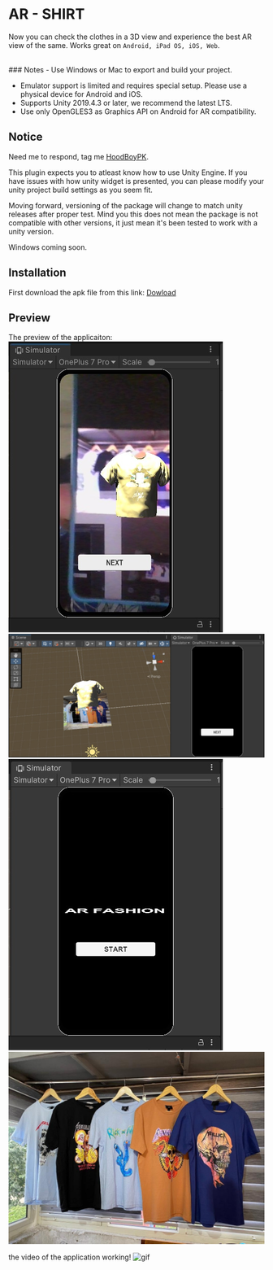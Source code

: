 # AR - SHIRT

Now you can check the clothes in a 3D view and experience the best AR view of the same. Works great on `Android, iPad OS, iOS, Web`.


<br />
### Notes
- Use Windows or Mac to export and build your project.  
  
- Emulator support is limited and requires special setup. Please use a physical device for Android and iOS.
- Supports Unity 2019.4.3 or later, we recommend the latest LTS.
- Use only OpenGLES3 as Graphics API on Android for AR compatibility.


## Notice
Need me to respond, tag me [HoodBoyPK](https://github.com/hoodboypk). 

This plugin expects you to atleast know how to use Unity Engine. If you have issues with how unity widget is presented, you can please modify your unity project build settings as you seem fit.

Moving forward, versioning of the package will change to match unity releases after proper test. Mind you this does not mean the package
is not compatible with other versions, it just mean it's been tested to work with a unity version.

Windows coming soon.

## Installation

First download the apk file from this link: [Dowload](https://drive.google.com/file/d/1kFJROFXUBmg8ISDUkOsFq4iAkSopbBSq/view?usp=sharing)

## Preview

The preview of the applicaiton:
![img](https://github.com/Jigyasa-Raj/AR-SHIRT/blob/main/img/cloth.jpg)
![img1](https://github.com/Jigyasa-Raj/AR-SHIRT/blob/main/img/cloth1.jpg)
![img2](https://github.com/Jigyasa-Raj/AR-SHIRT/blob/main/img/start.jpg)
![img3](https://github.com/Jigyasa-Raj/AR-SHIRT/blob/main/img/wodrobe.jpg)

the video of the application working!
![gif](https://github.com/Jigyasa-Raj/AR-SHIRT/assets/102756648/59388358-dabf-4c06-b040-bbfe5dca276e)









<br />









